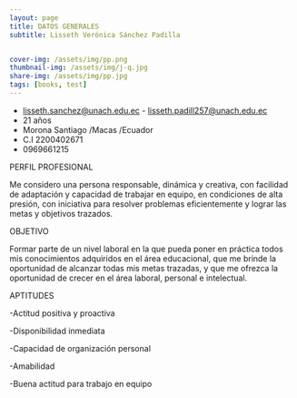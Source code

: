 ```yaml
---
layout: page
title: DATOS GENERALES
subtitle: Lisseth Verónica Sánchez Padilla


cover-img: /assets/img/pp.png
thumbnail-img: /assets/img/j-q.jpg
share-img: /assets/img/pp.jpg
tags: [books, test]
---
```

- lisseth.sanchez@unach.edu.ec - lisseth.padill257@unach.edu.ec
 - 21 años
 - Morona Santiago /Macas /Ecuador
 - C.I 2200402671
 - 0969661215

PERFIL PROFESIONAL

Me considero una persona responsable, dinámica y creativa, con facilidad de adaptación y 
capacidad de trabajar en equipo, en condiciones de alta presión, con iniciativa para resolver 
problemas eficientemente y lograr las metas y objetivos trazados.

OBJETIVO

Formar parte de un nivel laboral en la que pueda poner en práctica todos mis conocimientos adquiridos en el área educacional, que me brinde la oportunidad de alcanzar todas mis metas trazadas, y que me ofrezca la oportunidad de crecer en el área laboral, personal e intelectual.

APTITUDES

-Actitud positiva y proactiva

-Disponibilidad inmediata

-Capacidad de organización personal

-Amabilidad

-Buena actitud para trabajo en equipo